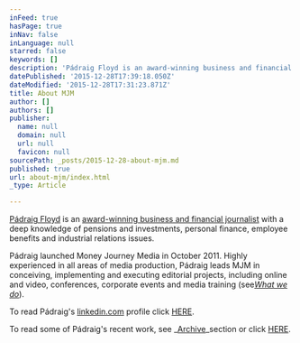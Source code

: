 ```yaml
---
inFeed: true
hasPage: true
inNav: false
inLanguage: null
starred: false
keywords: []
description: 'Pádraig Floyd is an award-winning business and financial journalist with a deep knowledge of pensions and investments, personal finance, employee benefits and industrial relations issues.  Pádraig launched Money Journey Media in October 2011. Highly experienced in all areas of media production, Pádraig leads MJM in conceiving, implementing and executing editorial projects, including online and video, conferences, corporate events and media training (see What we do).  To read Pádraig’s linkedin.com profile click HERE.  To read some of Pádraig’s recent work, see Archive section or click HERE.'
datePublished: '2015-12-28T17:39:18.050Z'
dateModified: '2015-12-28T17:31:23.871Z'
title: About MJM
author: []
authors: []
publisher:
  name: null
  domain: null
  url: null
  favicon: null
sourcePath: _posts/2015-12-28-about-mjm.md
published: true
url: about-mjm/index.html
_type: Article

---
```

[Pádraig Floyd][0] is an [award-winning business and financial journalist][1] with a deep knowledge of pensions and investments, personal finance, employee benefits and industrial relations issues.

Pádraig launched Money Journey Media in October 2011\. Highly experienced in all areas of media production, Pádraig leads MJM in conceiving, implementing and executing editorial projects, including online and video, conferences, corporate events and media training (see[_What we do_][2]).

To read Pádraig's [linkedin.com][3] profile click [HERE][4].

To read some of Pádraig's recent work, see _[Archive][5]_section or click [HERE][6].

[0]: http://www.journalistdirectory.com/journalist/QAmAX/P%C3%A1draig%20-Floyd
[1]: http://moneyjourney.net/2015/04/30/honours-awards/
[2]: http://moneyjourney.net/what-we-do/
[3]: http://moneyjourney.net/about/bit.ly/padraigfloyd "Pádraig's profile"
[4]: http://bit.ly/padraigfloyd
[5]: http://moneyjourney.net/archive/
[6]: http://journalisted.com/padraig-floyd "journalisted.com profile"